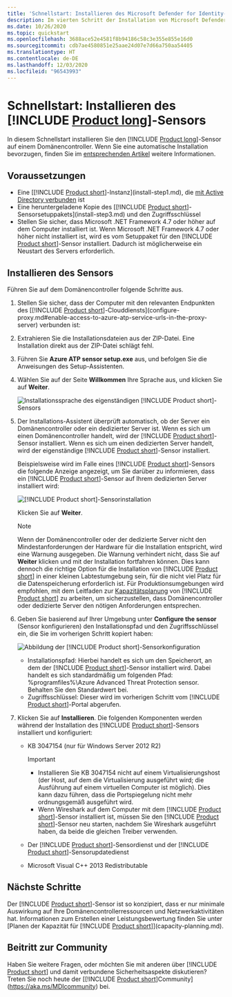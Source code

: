 ```yaml
---
title: 'Schnellstart: Installieren des Microsoft Defender for Identity-Sensors'
description: Im vierten Schritt der Installation von Microsoft Defender for Identity installieren Sie den Defender for Identity-Sensor.
ms.date: 10/26/2020
ms.topic: quickstart
ms.openlocfilehash: 3688ace52e4581f8b94186c58c3e355e855e16d0
ms.sourcegitcommit: cdb7ae4580851e25aae24d07e7d66a750aa54405
ms.translationtype: HT
ms.contentlocale: de-DE
ms.lasthandoff: 12/03/2020
ms.locfileid: "96543993"
---
```

# <a name="quickstart-install-the-product-long-sensor"></a>Schnellstart: Installieren des [!INCLUDE [Product long](includes/product-long.md)]-Sensors

In diesem Schnellstart installieren Sie den [!INCLUDE [Product long](includes/product-long.md)]-Sensor auf einem Domänencontroller. Wenn Sie eine automatische Installation bevorzugen, finden Sie im [entsprechenden Artikel](silent-installation.md) weitere Informationen.

## <a name="prerequisites"></a>Voraussetzungen

- Eine [[!INCLUDE [Product short](includes/product-short.md)]-Instanz](install-step1.md), die [mit Active Directory verbunden](install-step2.md) ist
- Eine heruntergeladene Kopie des [[!INCLUDE [Product short](includes/product-short.md)]-Sensorsetuppakets](install-step3.md) und den Zugriffsschlüssel
- Stellen Sie sicher, dass Microsoft .NET Framework 4.7 oder höher auf dem Computer installiert ist. Wenn Microsoft .NET Framework 4.7 oder höher nicht installiert ist, wird es vom Setuppaket für den [!INCLUDE [Product short](includes/product-short.md)]-Sensor installiert. Dadurch ist möglicherweise ein Neustart des Servers erforderlich.

## <a name="install-the-sensor"></a>Installieren des Sensors

Führen Sie auf dem Domänencontroller folgende Schritte aus.

1. Stellen Sie sicher, dass der Computer mit den relevanten Endpunkten des [[!INCLUDE [Product short](includes/product-short.md)]-Clouddiensts](configure-proxy.md#enable-access-to-azure-atp-service-urls-in-the-proxy-server) verbunden ist:
1. Extrahieren Sie die Installationsdateien aus der ZIP-Datei. Eine Installation direkt aus der ZIP-Datei schlägt fehl.
1. Führen Sie **Azure ATP sensor setup.exe** aus, und befolgen Sie die Anweisungen des Setup-Assistenten.
1. Wählen Sie auf der Seite **Willkommen** Ihre Sprache aus, und klicken Sie auf **Weiter**.

    ![Installationssprache des eigenständigen [!INCLUDE [Product short](includes/product-short.md)]-Sensors](media/sensor-install-language.png)

1. Der Installations-Assistent überprüft automatisch, ob der Server ein Domänencontroller oder ein dedizierter Server ist. Wenn es sich um einen Domänencontroller handelt, wird der [!INCLUDE [Product short](includes/product-short.md)]-Sensor installiert. Wenn es sich um einen dedizierten Server handelt, wird der eigenständige [!INCLUDE [Product short](includes/product-short.md)]-Sensor installiert.

    Beispielsweise wird im Falle eines [!INCLUDE [Product short](includes/product-short.md)]-Sensors die folgende Anzeige angezeigt, um Sie darüber zu informieren, dass ein [!INCLUDE [Product short](includes/product-short.md)]-Sensor auf Ihrem dedizierten Server installiert wird:

    ![[!INCLUDE [Product short](includes/product-short.md)]-Sensorinstallation](media/sensor-install-deployment-type.png)

    Klicken Sie auf **Weiter**.

    > [!NOTE]
    > Wenn der Domänencontroller oder der dedizierte Server nicht den Mindestanforderungen der Hardware für die Installation entspricht, wird eine Warnung ausgegeben. Die Warnung verhindert nicht, dass Sie auf **Weiter** klicken und mit der Installation fortfahren können. Dies kann dennoch die richtige Option für die Installation von [!INCLUDE [Product short](includes/product-short.md)] in einer kleinen Labtestumgebung sein, für die nicht viel Platz für die Datenspeicherung erforderlich ist. Für Produktionsumgebungen wird empfohlen, mit dem Leitfaden zur [Kapazitätsplanung](capacity-planning.md) von [!INCLUDE [Product short](includes/product-short.md)] zu arbeiten, um sicherzustellen, dass Domänencontroller oder dedizierte Server den nötigen Anforderungen entsprechen.

1. Geben Sie basierend auf Ihrer Umgebung unter **Configure the sensor** (Sensor konfigurieren) den Installationspfad und den Zugriffsschlüssel ein, die Sie im vorherigen Schritt kopiert haben:

    ![Abbildung der [!INCLUDE [Product short](includes/product-short.md)]-Sensorkonfiguration](media/sensor-install-config.png)

    - Installationspfad: Hierbei handelt es sich um den Speicherort, an dem der [!INCLUDE [Product short](includes/product-short.md)]-Sensor installiert wird. Dabei handelt es sich standardmäßig um folgenden Pfad: %programfiles%\Azure Advanced Threat Protection sensor. Behalten Sie den Standardwert bei.
    - Zugriffsschlüssel: Dieser wird im vorherigen Schritt vom [!INCLUDE [Product short](includes/product-short.md)]-Portal abgerufen.

1. Klicken Sie auf **Installieren**. Die folgenden Komponenten werden während der Installation des [!INCLUDE [Product short](includes/product-short.md)]-Sensors installiert und konfiguriert:

    - KB 3047154 (nur für Windows Server 2012 R2)

        > [!IMPORTANT]
        >
        > - Installieren Sie KB 3047154 nicht auf einem Virtualisierungshost (der Host, auf dem die Virtualisierung ausgeführt wird; die Ausführung auf einem virtuellen Computer ist möglich). Dies kann dazu führen, dass die Portspiegelung nicht mehr ordnungsgemäß ausgeführt wird.
        > - Wenn Wireshark auf dem Computer mit dem [!INCLUDE [Product short](includes/product-short.md)]-Sensor installiert ist, müssen Sie den [!INCLUDE [Product short](includes/product-short.md)]-Sensor neu starten, nachdem Sie Wireshark ausgeführt haben, da beide die gleichen Treiber verwenden.

    - Der [!INCLUDE [Product short](includes/product-short.md)]-Sensordienst und der [!INCLUDE [Product short](includes/product-short.md)]-Sensorupdatedienst
    - Microsoft Visual C++ 2013 Redistributable

## <a name="next-steps"></a>Nächste Schritte

Der [!INCLUDE [Product short](includes/product-short.md)]-Sensor ist so konzipiert, dass er nur minimale Auswirkung auf Ihre Domänencontrollerressourcen und Netzwerkaktivitäten hat. Informationen zum Erstellen einer Leistungsbewertung finden Sie unter [Planen der Kapazität für [!INCLUDE [Product short](includes/product-short.md)]](capacity-planning.md).

## <a name="join-the-community"></a>Beitritt zur Community

Haben Sie weitere Fragen, oder möchten Sie mit anderen über [!INCLUDE [Product short](includes/product-short.md)] und damit verbundene Sicherheitsaspekte diskutieren? Treten Sie noch heute der [[!INCLUDE [Product short](includes/product-short.md)]Community](https://aka.ms/MDIcommunity) bei.
